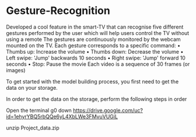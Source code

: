 # Gesture-Recognition
Developed a cool feature in the smart-TV that can recognise five different gestures performed by the user which will help users control the TV without using a remote
The gestures are continuously monitored by the webcam mounted on the TV. Each gesture corresponds to a specific command:
•	Thumbs up: Increase the volume
•	Thumbs down: Decrease the volume
•	Left swipe: 'Jump' backwards 10 seconds
•	Right swipe: 'Jump' forward 10 seconds
•	Stop: Pause the movie
Each video is a sequence of 30 frames (or images)


To get started with the model building process, you first need to get the data on your storage. 

In order to get the data on the storage, perform the following steps in order

Open the terminal
 g0 down https://drive.google.com/uc?id=1ehyrYBQ5rbQQe6yL4XbLWe3FMvuVUGiL

 unzip Project_data.zip
